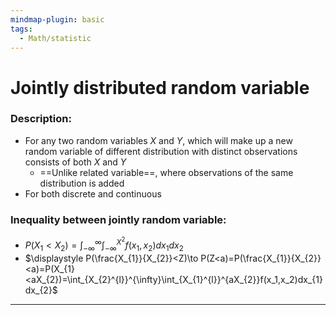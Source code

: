 ```yaml
---
mindmap-plugin: basic
tags:
  - Math/statistic
---
```

# Jointly distributed random variable
### Description:
- For any two random variables $X$ and $Y$, which will make up a new random variable of different distribution with distinct observations consists of both $X$ and $Y$
	- ==Unlike related variable==, where observations of the same distribution is added
- For both discrete and continuous
### Inequality between jointly random variable:
- $\displaystyle P(X_{1}<X_{2})=\int_{-\infty}^{\infty}\int_{-\infty}^{X^{2}}f(x_1,x_2)dx_{1}dx_{2}$
- $\displaystyle P(\frac{X_{1}}{X_{2}}<Z)\to P(Z<a)=P(\frac{X_{1}}{X_{2}}<a)=P(X_{1}<aX_{2})=\int_{X_{2}^{l}}^{\infty}\int_{X_{1}^{l}}^{aX_{2}}f(x_1,x_2)dx_{1}dx_{2}$
---